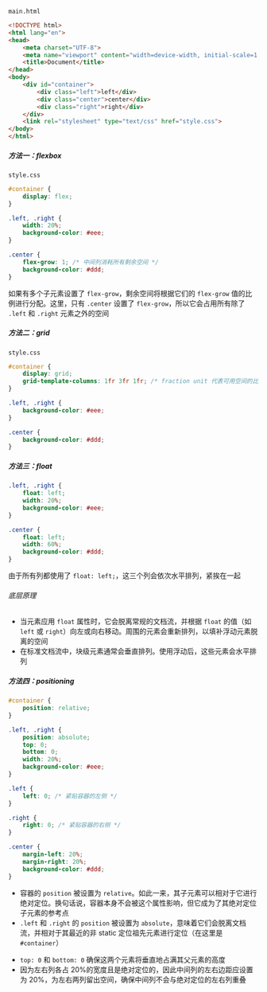 `main.html`

```HTML
<!DOCTYPE html>
<html lang="en">
<head>
    <meta charset="UTF-8">
    <meta name="viewport" content="width=device-width, initial-scale=1.0">
    <title>Document</title>
</head>
<body>
    <div id="container">
        <div class="left">left</div>
        <div class="center">center</div>
        <div class="right">right</div>
    </div>
    <link rel="stylesheet" type="text/css" href="style.css">
</body>
</html>
```

##### 方法一：flexbox

`style.css`

```CSS
#container {
    display: flex;
}

.left, .right {
    width: 20%;
    background-color: #eee;
}

.center {
    flex-grow: 1; /* 中间列消耗所有剩余空间 */
    background-color: #ddd;
}
```

如果有多个子元素设置了 `flex-grow`，剩余空间将根据它们的 `flex-grow` 值的比例进行分配。这里，只有 `.center` 设置了 `flex-grow`，所以它会占用所有除了 `.left` 和 `.right` 元素之外的空间

##### 方法二：grid

`style.css`

```CSS
#container {
    display: grid;
    grid-template-columns: 1fr 3fr 1fr; /* fraction unit 代表可用空间的比例 */
}

.left, .right {
    background-color: #eee;
}

.center {
    background-color: #ddd;
}
```

##### 方法三：float

```CSS
.left, .right {
    float: left;
    width: 20%;
    background-color: #eee;
}

.center {
    float: left;
    width: 60%;
    background-color: #ddd;
}
```

由于所有列都使用了 `float: left;`，这三个列会依次水平排列，紧挨在一起

###### 底层原理

- 当元素应用 `float` 属性时，它会脱离常规的文档流，并根据 `float` 的值（如 `left` 或 `right`）向左或向右移动。周围的元素会重新排列，以填补浮动元素脱离的空间
- 在标准文档流中，块级元素通常会垂直排列。使用浮动后，这些元素会水平排列

##### 方法四：positioning

```CSS
#container {
    position: relative;
}

.left, .right {
    position: absolute;
    top: 0;
    bottom: 0;
    width: 20%;
    background-color: #eee;
}

.left {
    left: 0; /* 紧贴容器的左侧 */
}

.right {
    right: 0; /* 紧贴容器的右侧 */
}

.center {
    margin-left: 20%;
    margin-right: 20%;
    background-color: #ddd;
}
```

- 容器的 `position` 被设置为 `relative`。如此一来，其子元素可以相对于它进行绝对定位。换句话说，容器本身不会被这个属性影响，但它成为了其绝对定位子元素的参考点
- `.left` 和 `.right` 的 `position` 被设置为 `absolute`，意味着它们会脱离文档流，并相对于其最近的非 static 定位祖先元素进行定位（在这里是 `#container`）

* `top: 0` 和 `bottom: 0` 确保这两个元素将垂直地占满其父元素的高度
* 因为左右列各占 20%的宽度且是绝对定位的，因此中间列的左右边距应设置为 20%，为左右两列留出空间，确保中间列不会与绝对定位的左右列重叠
